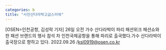 ```yaml
---
categories: b
title: "사진산다라박고급스러워"
---
```

[OSEN=인천공항, 김성락 기자] 26일 오전 가수 산다라박이 파리 패션위크 패션쇼와 한 패션 브랜드의 행사 참석 차 인천국제공항을 통해 파리로 출국했다.가수 산다라박이 출국장으로 향하고 있다. 2022.09.26 /ksl0919@osen.co.kr